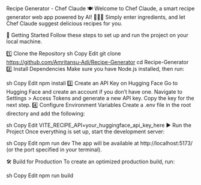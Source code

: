 Recipe Generator - Chef Claude 🍽️
Welcome to Chef Claude, a smart recipe generator web app powered by AI! 🧑‍🍳✨
Simply enter ingredients, and let Chef Claude suggest delicious recipes for you.

🚀 Getting Started
Follow these steps to set up and run the project on your local machine.

1️⃣ Clone the Repository
sh
Copy
Edit
git clone https://github.com/Amritansu-Adi/Recipe-Generator
cd Recipe-Generator
2️⃣ Install Dependencies
Make sure you have Node.js installed, then run:

sh
Copy
Edit
npm install
3️⃣ Create an API Key on Hugging Face
Go to Hugging Face and create an account if you don’t have one.
Navigate to Settings > Access Tokens and generate a new API key.
Copy the key for the next step.
4️⃣ Configure Environment Variables
Create a .env file in the root directory and add the following:

sh
Copy
Edit
VITE_RECIPE_API=your_huggingface_api_key_here
▶️ Run the Project
Once everything is set up, start the development server:

sh
Copy
Edit
npm run dev
The app will be available at http://localhost:5173/ (or the port specified in your terminal).

🛠 Build for Production
To create an optimized production build, run:

sh
Copy
Edit
npm run build
